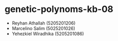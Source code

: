 # genetic-polynoms-kb-08

- Reyhan Athallah (5205201206)
- Marcelino Salim (5025201026)
- Yehezkiel Wiradhika (5205201086)
